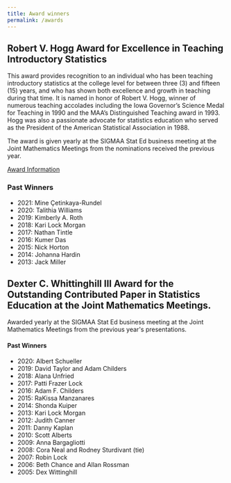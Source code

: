 ```yaml
---
title: Award winners
permalink: /awards
---
```


## Robert V. Hogg Award for Excellence in Teaching Introductory Statistics

This award provides recognition to an individual who has been teaching introductory statistics at the college level for between three (3) and fifteen (15) years, and who has shown both excellence and growth in teaching during that time. It is named in honor of Robert V. Hogg, winner of numerous teaching accolades including the Iowa Governor’s Science Medal for Teaching in 1990 and the MAA’s Distinguished Teaching award in 1993. Hogg was also a passionate advocate for statistics education who served as the President of the American Statistical Association in 1988.

The award is given yearly at the SIGMAA Stat Ed business meeting at the Joint Mathematics Meetings from the nominations received the previous year.

[Award Information](/Hogg_award/SIGMAA-Stat-Ed-Award.pdf)

### Past Winners

- 2021: Mine Çetinkaya-Rundel
- 2020: Talithia Williams
- 2019: Kimberly A. Roth
- 2018: Kari Lock Morgan
- 2017: Nathan Tintle
- 2016: Kumer Das
- 2015: Nick Horton
- 2014: Johanna Hardin
- 2013: Jack Miller

## Dexter C. Whittinghill III Award for the Outstanding Contributed Paper in Statistics Education at the Joint Mathematics Meetings.

Awarded yearly at the SIGMAA Stat Ed business meeting at the Joint Mathematics Meetings from the previous year's presentations.

#### Past Winners

- 2020: Albert Schueller
- 2019: David Taylor and Adam Childers
- 2018: Alana Unfried
- 2017: Patti Frazer Lock
- 2016: Adam F. Childers
- 2015: RaKissa Manzanares
- 2014: Shonda Kuiper
- 2013: Kari Lock Morgan
- 2012: Judith Canner
- 2011: Danny Kaplan
- 2010: Scott Alberts
- 2009: Anna Bargagliotti
- 2008: Cora Neal and Rodney Sturdivant (tie)
- 2007: Robin Lock
- 2006: Beth Chance and Allan Rossman
- 2005: Dex Wittinghill

